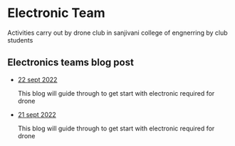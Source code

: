 # Electronic Team
Activities carry out  by drone club in sanjivani college of engnerring by club students 

## Electronics teams blog post  

+ [22 sept 2022](./Electronics-Blogs/22sep2022)

    This blog will guide through to get start with electronic required for drone

+ [21 sept 2022](./Electronics-Blogs/21sep2022)

    This blog will guide through to get start with electronic required for drone
